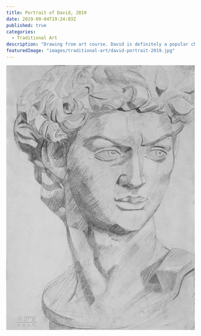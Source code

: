 ```yaml
---
title: Portrait of David, 2019
date: 2019-09-04T19:24:03Z
published: true
categories:
  - Traditional Art
description: "Drawing from art course. David is definitely a popular character to be visualized by many art students."
featuredImage: "images/traditional-art/david-portrait-2019.jpg"
---
```


![Portrait of David](images/traditional-art/david-portrait-2019.jpg)
